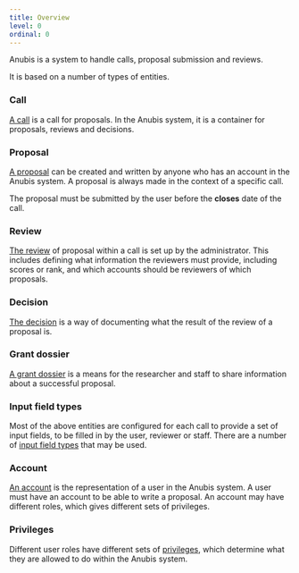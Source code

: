 ```yaml
---
title: Overview
level: 0
ordinal: 0
---
```


Anubis is a system to handle calls, proposal submission and reviews.

It is based on a number of types of entities.

### Call

[A call](/documentation/call) is a call for proposals. In the Anubis
system, it is a container for proposals, reviews and decisions.

### Proposal

[A proposal](/documentation/proposal) can be created and written by
anyone who has an account in the Anubis system.  A proposal is always
made in the context of a specific call.

The proposal must be submitted by the user before the **closes** date of the call.

### Review

[The review](/documentation/review) of proposal within a call is set
up by the administrator. This includes defining what information the
reviewers must provide, including scores or rank, and which accounts
should be reviewers of which proposals.

### Decision

[The decision](/documentation/decision) is a way of documenting what
the result of the review of a proposal is.

### Grant dossier

[A grant dossier](/documentation/grant-dossier) is a means for the researcher
and staff to share information about a successful proposal.

### Input field types

Most of the above entities are configured for each call to provide a
set of input fields, to be filled in by the user, reviewer or
staff. There are a number of [input field types](/documenation/input-field-types)
that may be used.

### Account

[An account](/documentation/account) is the representation of a user
in the Anubis system. A user must have an account to be able to write
a proposal. An account may have different roles, which gives different
sets of privileges.

### Privileges

Different user roles have different sets of [privileges](/documentation/privileges),
which determine what they are allowed to do within the Anubis system.
